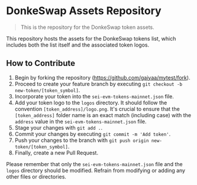 # DonkeSwap Assets Repository
> This is the repository for the DonkeSwap token assets.

This repository hosts the assets for the DonkeSwap tokens list, which includes both the list itself and the associated token logos.

## How to Contribute

1. Begin by forking the repository (<https://github.com/gaiyaa/mytest/fork>).
2. Proceed to create your feature branch by executing `git checkout -b new-token/[token_symbol]`.
3. Incorporate your token into the `sei-evm-tokens-mainnet.json` file.
4. Add your token logo to the `logos` directory. It should follow the convention `[token_address]/logo.png`. It's crucial to ensure that the `[token_address]` folder name is an exact match (including case) with the `address` value in the `sei-evm-tokens-mainnet.json` file.
5. Stage your changes with `git add .`.
6. Commit your changes by executing `git commit -m 'Add token'`.
7. Push your changes to the branch with `git push origin new-token/[token_symbol]`.
8. Finally, create a new Pull Request.

Please remember that only the `sei-evm-tokens-mainnet.json` file and the `logos` directory should be modified. Refrain from modifying or adding any other files or directories.

